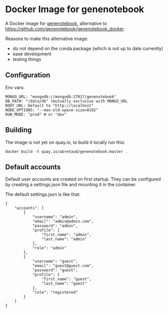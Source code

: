 # Docker Image for genenotebook

A Docker image for [genenotebook](https://github.com/genenotebook/genenotebook), alternative to https://github.com/genenotebook/genenotebook_docker

Reasons to make this alternative image:
 - do not depend on the conda package (which is not up to date currently)
 - ease development
 - testing things

## Configuration

Env vars:

```
MONGO_URL: "mongodb://mongodb:27017/genenotebook"
DB_PATH: "/data/db" (mutually exclusive with MONGO_URL
ROOT_URL: Default to "http://localhost"
NODE_OPTIONS: "--max-old-space-size=8192"
RUN_MODE: "prod" # or "dev"
```

## Building

The image is not yet on quay.io, to build it locally run this:

```
docker build -t quay.io/abretaud/genenotebook:master .
```

## Default accounts

Default user accounts are created on first startup. They can be configured by creating a settings.json file and mounting it in the container.

The default settings.json is like that:


```
{
    "accounts": [
        {
            "username": "admin",
            "email": "admin@admin.com",
            "password": "admin",
            "profile": {
                "first_name": "admin",
                "last_name": "admin"
            },
            "role": "admin"
        },
        {
            "username": "guest",
            "email": "guest@guest.com",
            "password": "guest",
            "profile": {
                "first_name": "guest",
                "last_name": "guest"
            },
            "role": "registered"
        }
    ]
}
```
